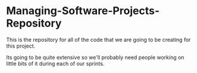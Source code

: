 # Managing-Software-Projects-Repository
This is the repository for all of the code that we are going to be creating for this project. 

Its going to be quite extensive so we'll probably need people working on little bits of it during each of our sprints.
